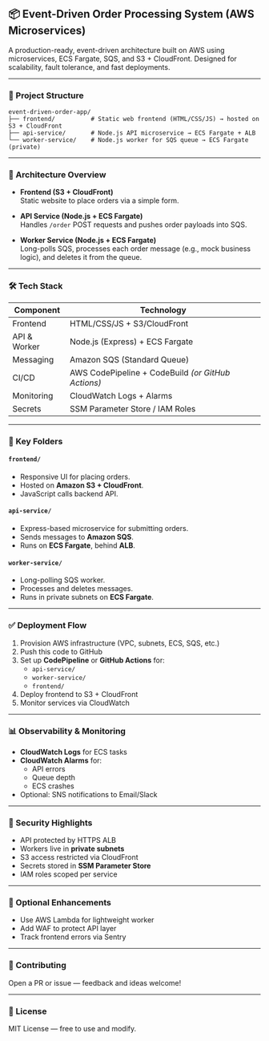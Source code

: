 ## 📦 Event-Driven Order Processing System (AWS Microservices)

A production-ready, event-driven architecture built on AWS using microservices, ECS Fargate, SQS, and S3 + CloudFront. Designed for scalability, fault tolerance, and fast deployments.

---

### 🧱 Project Structure

```
event-driven-order-app/
├── frontend/          # Static web frontend (HTML/CSS/JS) → hosted on S3 + CloudFront
├── api-service/       # Node.js API microservice → ECS Fargate + ALB
└── worker-service/    # Node.js worker for SQS queue → ECS Fargate (private)
```

---

### 🚀 Architecture Overview

- **Frontend (S3 + CloudFront)**  
  Static website to place orders via a simple form.

- **API Service (Node.js + ECS Fargate)**  
  Handles `/order` POST requests and pushes order payloads into SQS.

- **Worker Service (Node.js + ECS Fargate)**  
  Long-polls SQS, processes each order message (e.g., mock business logic), and deletes it from the queue.

---

### 🛠️ Tech Stack

| Component       | Technology           |
|----------------|----------------------|
| Frontend        | HTML/CSS/JS + S3/CloudFront |
| API & Worker    | Node.js (Express) + ECS Fargate |
| Messaging       | Amazon SQS (Standard Queue) |
| CI/CD           | AWS CodePipeline + CodeBuild *(or GitHub Actions)* |
| Monitoring      | CloudWatch Logs + Alarms |
| Secrets         | SSM Parameter Store / IAM Roles |

---

### 📁 Key Folders

#### `frontend/`
- Responsive UI for placing orders.
- Hosted on **Amazon S3 + CloudFront**.
- JavaScript calls backend API.

#### `api-service/`
- Express-based microservice for submitting orders.
- Sends messages to **Amazon SQS**.
- Runs on **ECS Fargate**, behind **ALB**.

#### `worker-service/`
- Long-polling SQS worker.
- Processes and deletes messages.
- Runs in private subnets on **ECS Fargate**.

---

### ✅ Deployment Flow

1. Provision AWS infrastructure (VPC, subnets, ECS, SQS, etc.)
2. Push this code to GitHub
3. Set up **CodePipeline** or **GitHub Actions** for:
   - `api-service/`
   - `worker-service/`
   - `frontend/`
4. Deploy frontend to S3 + CloudFront
5. Monitor services via CloudWatch

---

### 📊 Observability & Monitoring

- **CloudWatch Logs** for ECS tasks
- **CloudWatch Alarms** for:
  - API errors
  - Queue depth
  - ECS crashes
- Optional: SNS notifications to Email/Slack

---

### 🔐 Security Highlights

- API protected by HTTPS ALB
- Workers live in **private subnets**
- S3 access restricted via CloudFront
- Secrets stored in **SSM Parameter Store**
- IAM roles scoped per service

---

### 📌 Optional Enhancements

- Use AWS Lambda for lightweight worker
- Add WAF to protect API layer
- Track frontend errors via Sentry

---

### 🤝 Contributing

Open a PR or issue — feedback and ideas welcome!

---

### 📄 License

MIT License — free to use and modify.
